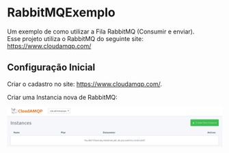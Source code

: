 # RabbitMQExemplo

 Um exemplo de como utilizar a Fila RabbitMQ (Consumir e enviar).</br>
 Esse projeto utiliza o RabbitMQ do seguinte site: https://www.cloudamqp.com/
 
## Configuração Inicial

Criar o cadastro no site: https://www.cloudamqp.com/.

Criar uma Instancia nova de RabbitMQ:

<img src=https://github.com/carlosapissolati/RabbitMQExemplo/blob/main/1.jpg>
